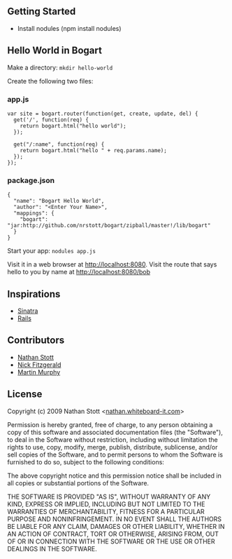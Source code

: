 ## Getting Started

* Install nodules (npm install nodules)

## Hello World in Bogart

Make a directory: `mkdir hello-world`

Create the following two files:

### app.js

    var site = bogart.router(function(get, create, update, del) {
      get('/', function(req) { 
        return bogart.html("hello world"); 
      });

      get("/:name", function(req) {
        return bogart.html("hello " + req.params.name);
      });
    });

### package.json

    {
      "name": "Bogart Hello World",
      "author": "<Enter Your Name>",
      "mappings": {
        "bogart": "jar:http://github.com/nrstott/bogart/zipball/master!/lib/bogart"
      }
    }

Start your app: `nodules app.js`

Visit it in a web browser at [http://localhost:8080](http://localhost:8080).
Visit the route that says hello to you by name at [http://localhost:8080/bob](http://localhost:8080/bob)

## Inspirations

* [Sinatra](http://www.sinatrarb.com/)
* [Rails](http://rubyonrails.org/)

## Contributors

* [Nathan Stott](http://github.com/nrstott)
* [Nick Fitzgerald](http://github.com/fitzgen)
* [Martin Murphy](http://github.com/soitgoes)

## License

Copyright (c) 2009 Nathan Stott <[nathan.whiteboard-it.com](http://nathan.whiteboard-it.com/)\>

Permission is hereby granted, free of charge, to any person obtaining a copy
of this software and associated documentation files (the "Software"), to
deal in the Software without restriction, including without limitation the
rights to use, copy, modify, merge, publish, distribute, sublicense, and/or
sell copies of the Software, and to permit persons to whom the Software is
furnished to do so, subject to the following conditions:

The above copyright notice and this permission notice shall be included in
all copies or substantial portions of the Software.

THE SOFTWARE IS PROVIDED "AS IS", WITHOUT WARRANTY OF ANY KIND, EXPRESS OR
IMPLIED, INCLUDING BUT NOT LIMITED TO THE WARRANTIES OF MERCHANTABILITY,
FITNESS FOR A PARTICULAR PURPOSE AND NONINFRINGEMENT. IN NO EVENT SHALL
THE AUTHORS BE LIABLE FOR ANY CLAIM, DAMAGES OR OTHER LIABILITY, WHETHER
IN AN ACTION OF CONTRACT, TORT OR OTHERWISE, ARISING FROM, OUT OF OR IN
CONNECTION WITH THE SOFTWARE OR THE USE OR OTHER DEALINGS IN THE SOFTWARE.
